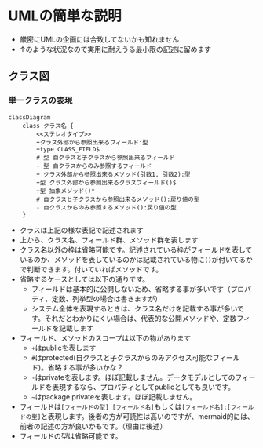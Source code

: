 # UMLの簡単な説明

- 厳密にUMLの企画には合致してないかも知れません
- ↑のような状況なので実用に耐えうる最小限の記述に留めます

## クラス図

### 単一クラスの表現

```mermaid
classDiagram
    class クラス名 {
        <<ステレオタイプ>>
        +クラス外部から参照出来るフィールド:型
        +type CLASS_FIELD$
        # 型 自クラスと子クラスから参照出来るフィールド
        - 型 自クラスからのみ参照するフィールド
        + クラス外部から参照出来るメソッド(引数1, 引数2):型
        +型 クラス外部から参照出来るクラスフィールド()$
        +型 抽象メソッド()*
        # 自クラスと子クラスから参照出来るメソッド():戻り値の型
        - 自クラスからのみ参照するメソッド():戻り値の型
    }
```

- クラスは上記の様な表記で記述されます
- 上から、クラス名、フィールド群、メソッド群を表します
- クラス名以外の枠は省略可能です。記述されている枠がフィールドを表しているのか、メソッドを表しているのかは記載されている物に```()```が付いてるかで判断できます。付いていればメソッドです。
- 省略するケースとしては以下の通りです。
  - フィールドは基本的に公開しないため、省略する事が多いです（プロパティ、定数、列挙型の場合は書きますが）
  - システム全体を表現するときは、クラス名だけを記載する事が多いです。それだとわかりにくい場合は、代表的な公開メソッドや、定数フィールドを記載します
- フィールド、メソッドのスコープは以下の物があります
  - ```+```はpublicを表します
  - ```#```はprotected(自クラスと子クラスからのみアクセス可能なフィールド)。省略する事が多いかな？
  - ```-```はprivateを表します。ほぼ記載しません。データモデルとしてのフィールドを表現するなら、プロパティとしてpublicとしても良いです。
  - ```~```はpackage privateを表します。ほぼ記載しません。
- フィールドは```[フィールドの型] [フィールド名]```もしくは```[フィールド名]:[フィールドの型]```と表現します。後者の方が可読性は高いのですが、mermaid的には、前者の記述の方が良いかもです。（理由は後述）
- フィールドの型は省略可能です。
 
